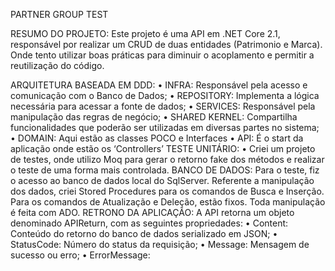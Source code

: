 PARTNER GROUP TEST

RESUMO DO PROJETO:
Este projeto é uma API em .NET Core 2.1, responsável por realizar um CRUD de duas entidades (Patrimonio e Marca). Onde tento utilizar boas práticas para diminuir o acoplamento e permitir a reutilização do código. 

ARQUITETURA BASEADA EM DDD:
  •	INFRA: Responsável pela acesso e comunicação com o Banco de Dados;
  •	REPOSITORY: Implementa a lógica necessária para acessar a fonte de dados;
  •	SERVICES: Responsável pela manipulação das regras de negócio;
  •	SHARED KERNEL: Compartilha funcionalidades que poderão ser utilizadas em diversas partes no sistema;
  •	DOMAIN: Aqui estão as classes POCO e Interfaces 
  •	API: É o start da aplicação onde estão os ‘Controllers’ 
TESTE UNITÁRIO:
  •	Criei um projeto de testes, onde utilizo Moq para gerar o retorno fake dos métodos e realizar o teste de uma forma mais controlada.
BANCO DE DADOS:
  Para o teste, fiz o acesso ao banco de dados local do SqlServer. 
  Referente a manipulação dos dados, criei Stored Procedures para os comandos de Busca e Inserção. Para os comandos de Atualização e Deleção, estão fixos. Toda manipulação é feita com ADO.
RETRONO DA APLICAÇÃO:
  A API retorna um objeto denominado APIReturn, com as seguintes propriedades:
    •	Content: Conteúdo do retorno do banco de dados serializado em JSON;
    •	StatusCode: Número do status da requisição;
    •	Message: Mensagem de sucesso ou erro;
    •	ErrorMessage: 
